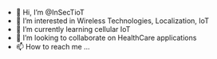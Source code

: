 - 👋 Hi, I’m @InSecTioT
- 👀 I’m interested in Wireless Technologies, Localization, IoT
- 🌱 I’m currently learning cellular IoT
- 💞️ I’m looking to collaborate on HealthCare applications
- 📫 How to reach me ...

<!---
InSecTioT/InSecTioT is a ✨ special ✨ repository because its `README.md` (this file) appears on your GitHub profile.
You can click the Preview link to take a look at your changes.
--->
